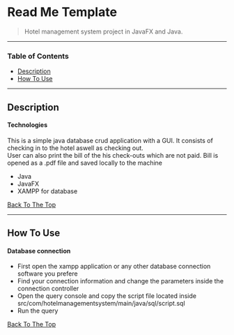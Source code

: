 # Read Me Template

> Hotel management system project in JavaFX and Java.

---

### Table of Contents
- [Description](#description)
- [How To Use](#how-to-use)

---

## Description

#### Technologies

This is a simple java database crud application with a GUI.  It consists of checking in to the hotel aswell as checking out.\
User can also print the bill of the his check-outs which are not paid.  Bill is opened as a .pdf file and saved locally to the machine
- Java
- JavaFX
- XAMPP for database

[Back To The Top](#read-me-template)

---

## How To Use

#### Database connection

- First open the xampp application or any other database connection software you prefere
- Find your connection information and change the parameters inside the connection controller
- Open the query console and copy the script file located inside src/com/hotelmanagementsystem/main/java/sql/script.sql
- Run the query

[Back To The Top](#read-me-template)



